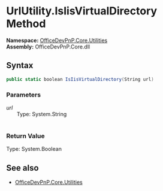 # UrlUtility.IsIisVirtualDirectory Method  
**Namespace:** [OfficeDevPnP.Core.Utilities](OfficeDevPnP.Core.Utilities.md)  
**Assembly:** OfficeDevPnP.Core.dll  
## Syntax
```C#
public static boolean IsIisVirtualDirectory(String url)
```
### Parameters
*url*  
&emsp;&emsp;Type: System.String  
&emsp;&emsp;  
  
### Return Value
Type: System.Boolean  

## See also
- [OfficeDevPnP.Core.Utilities](OfficeDevPnP.Core.Utilities.md)
